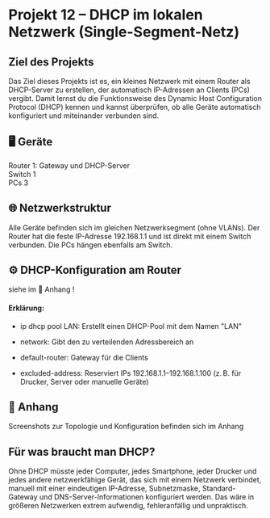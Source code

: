 # Projekt 12 – DHCP im lokalen Netzwerk (Single-Segment-Netz)       

## Ziel des Projekts
Das Ziel dieses Projekts ist es, ein kleines Netzwerk mit einem Router als DHCP-Server zu erstellen, der automatisch IP-Adressen an Clients (PCs) vergibt. Damit lernst du die Funktionsweise des Dynamic Host Configuration Protocol (DHCP) kennen und kannst überprüfen, ob alle Geräte automatisch konfiguriert und miteinander verbunden sind.


## 🖥️  Geräte

Router	1:	Gateway und DHCP-Server              
Switch	1	                      
PCs	3


## 🌐 Netzwerkstruktur
Alle Geräte befinden sich im gleichen Netzwerksegment (ohne VLANs).
Der Router hat die feste IP-Adresse 192.168.1.1 und ist direkt mit einem Switch verbunden.
Die PCs hängen ebenfalls am Switch.

## ⚙️ DHCP-Konfiguration am Router

siehe im 📎 Anhang !

#### Erklärung:
- ip dhcp pool LAN: Erstellt einen DHCP-Pool mit dem Namen "LAN"

- network: Gibt den zu verteilenden Adressbereich an

- default-router: Gateway für die Clients

- excluded-address: Reserviert IPs 192.168.1.1–192.168.1.100 (z. B. für Drucker, Server oder manuelle Geräte)


## 📎 Anhang
Screenshots zur Topologie und Konfiguration befinden sich im Anhang                                           












## Für was braucht man DHCP?
Ohne DHCP müsste jeder Computer, jedes Smartphone, jeder Drucker und jedes andere netzwerkfähige Gerät, das sich mit einem Netzwerk verbindet, manuell mit einer eindeutigen IP-Adresse, Subnetzmaske, Standard-Gateway und DNS-Server-Informationen konfiguriert werden. Das wäre in größeren Netzwerken extrem aufwendig, fehleranfällig und unpraktisch.





